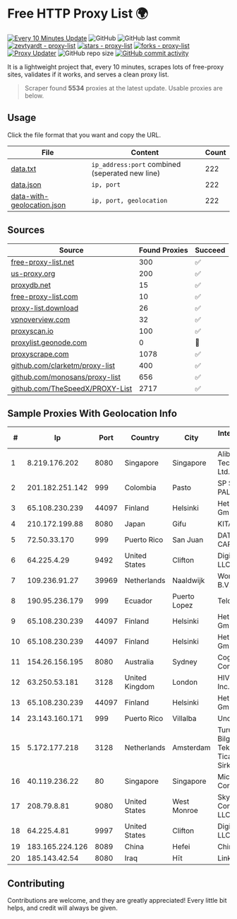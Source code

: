 
# Free HTTP Proxy List 🌍

[![Every 10 Minutes Update](https://github.com/mertguvencli/http-proxy-list/actions/workflows/main.yml/badge.svg?branch=main)](https://github.com/mertguvencli/http-proxy-list/actions/workflows/main.yml)
![GitHub](https://img.shields.io/github/license/mertguvencli/http-proxy-list)
![GitHub last commit](https://img.shields.io/github/last-commit/mertguvencli/http-proxy-list)
[![zevtyardt - proxy-list](https://img.shields.io/static/v1?label=zevtyardt&message=proxy-list&color=blue&logo=github)](https://github.com/zevtyardt/proxy-list "Go to GitHub repo")
[![stars - proxy-list](https://img.shields.io/github/stars/zevtyardt/proxy-list?style=social)](https://github.com/zevtyardt/proxy-list)
[![forks - proxy-list](https://img.shields.io/github/forks/zevtyardt/proxy-list?style=social)](https://github.com/zevtyardt/proxy-list)
[![Proxy Updater](https://github.com/zevtyardt/proxy-list/workflows/Proxy%20Updater/badge.svg)](https://github.com/zevtyardt/proxy-list/actions?query=workflow:"Proxy+Updater")
![GitHub repo size](https://img.shields.io/github/repo-size/zevtyardt/proxy-list)
[![GitHub commit activity](https://img.shields.io/github/commit-activity/m/zevtyardt/proxy-list?logo=commits)](https://github.com/zevtyardt/proxy-list/commits/main)

It is a lightweight project that, every 10 minutes, scrapes lots of free-proxy sites, validates if it works, and serves a clean proxy list.

> Scraper found **5534** proxies at the latest update. Usable proxies are below.

## Usage

Click the file format that you want and copy the URL.

|File|Content|Count|
|----|-------|-----|
|[data.txt](https://raw.githubusercontent.com/mertguvencli/http-proxy-list/main/proxy-list/data.txt)|`ip_address:port` combined (seperated new line)|222|
|[data.json](https://raw.githubusercontent.com/mertguvencli/http-proxy-list/main/proxy-list/data.json)|`ip, port`|222|
|[data-with-geolocation.json](https://raw.githubusercontent.com/mertguvencli/http-proxy-list/main/proxy-list/data-with-geolocation.json)|`ip, port, geolocation`|222|

## Sources

|Source|Found Proxies|Succeed|
|------|-------------|-------|
|[free-proxy-list.net](https://free-proxy-list.net)|300|✅|
|[us-proxy.org](https://www.us-proxy.org)|200|✅|
|[proxydb.net](http://proxydb.net)|15|✅|
|[free-proxy-list.com](https://free-proxy-list.com/?page=&port=&type%5B%5D=http&type%5B%5D=https&up_time=0&search=Search)|10|✅|
|[proxy-list.download](https://www.proxy-list.download/HTTP)|26|✅|
|[vpnoverview.com](https://vpnoverview.com/privacy/anonymous-browsing/free-proxy-servers)|32|✅|
|[proxyscan.io](https://www.proxyscan.io)|100|✅|
|[proxylist.geonode.com](https://proxylist.geonode.com/api/proxy-list?limit=300&page=1&sort_by=lastChecked&sort_type=desc&protocols=http,https)|0|🚫|
|[proxyscrape.com](https://api.proxyscrape.com/v2/?request=displayproxies&protocol=http&timeout=10000&country=all&ssl=all&anonymity=all)|1078|✅|
|[github.com/clarketm/proxy-list](https://raw.githubusercontent.com/clarketm/proxy-list/master/proxy-list-raw.txt)|400|✅|
|[github.com/monosans/proxy-list](https://raw.githubusercontent.com/monosans/proxy-list/main/proxies/http.txt)|656|✅|
|[github.com/TheSpeedX/PROXY-List](https://raw.githubusercontent.com/TheSpeedX/PROXY-List/master/http.txt)|2717|✅|


## Sample Proxies With Geolocation Info

|#|Ip|Port|Country|City|Internet Service Provider|
|-|--|----|-------|----|-------------------------|
|1|8.219.176.202|8080|Singapore|Singapore|Alibaba (US) Technology Co., Ltd.|
|2|201.182.251.142|999|Colombia|Pasto|SP SISTEMAS PALACIOS LTDA|
|3|65.108.230.239|44097|Finland|Helsinki|Hetzner Online GmbH|
|4|210.172.199.88|8080|Japan|Gifu|KITAGATA|
|5|72.50.33.170|999|Puerto Rico|San Juan|DATACOM CARIBE, INC.|
|6|64.225.4.29|9492|United States|Clifton|DigitalOcean, LLC|
|7|109.236.91.27|39969|Netherlands|Naaldwijk|WorldStream B.V.|
|8|190.95.236.179|999|Ecuador|Puerto Lopez|Telconet S.A|
|9|65.108.230.239|44097|Finland|Helsinki|Hetzner Online GmbH|
|10|65.108.230.239|44097|Finland|Helsinki|Hetzner Online GmbH|
|11|154.26.156.195|8080|Australia|Sydney|Cogent Communications|
|12|63.250.53.181|3128|United Kingdom|London|HIVELOCITY, Inc.|
|13|65.108.230.239|44097|Finland|Helsinki|Hetzner Online GmbH|
|14|23.143.160.171|999|Puerto Rico|Villalba|Unonet Corp|
|15|5.172.177.218|3128|Netherlands|Amsterdam|Turunc Smart Bilgisayar Teknoloji Ve Dis Ticaret Limited Sirketi|
|16|40.119.236.22|80|Singapore|Singapore|Microsoft Corporation|
|17|208.79.8.81|9080|United States|West Monroe|Skyrider Communications LLC|
|18|64.225.4.81|9997|United States|Clifton|DigitalOcean, LLC|
|19|183.165.224.126|8089|China|Hefei|Chinanet|
|20|185.143.42.54|8080|Iraq|Hīt|LinkiWay DMCC|



## Contributing

Contributions are welcome, and they are greatly appreciated! Every
little bit helps, and credit will always be given.

